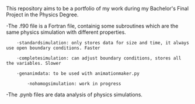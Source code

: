 This repository aims to be a portfolio of my work during my Bachelor's Final Project in the Physics Degree.

-The .f90 file is a Fortran file, containig some subroutines which are the same physics simulation with different properties.

 		·standardsimulation: only stores data for size and time, it always use open boundary conditions. Faster
   
		·completesimulation: can adjust boundary conditions, stores all the variables. Slower
  
		·genanimdata: to be used with animationmaker.py

    		·nohomogsimulation: work in progress
	
-The .pynb files are data analysis of physics simulations.
